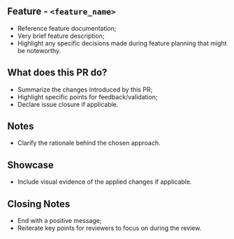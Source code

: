 ## Feature - `<feature_name>`
- Reference feature documentation;
- Very brief feature description;
- Highlight any specific decisions made during feature planning that might be noteworthy.

## What does this PR do?
- Summarize the changes introduced by this PR;
- Highlight specific points for feedback/validation;
- Declare issue closure if applicable.

## Notes
- Clarify the rationale behind the chosen approach.

## Showcase
- Include visual evidence of the applied changes if applicable.

## Closing Notes
- End with a positive message;
- Reiterate key points for reviewers to focus on during the review.
